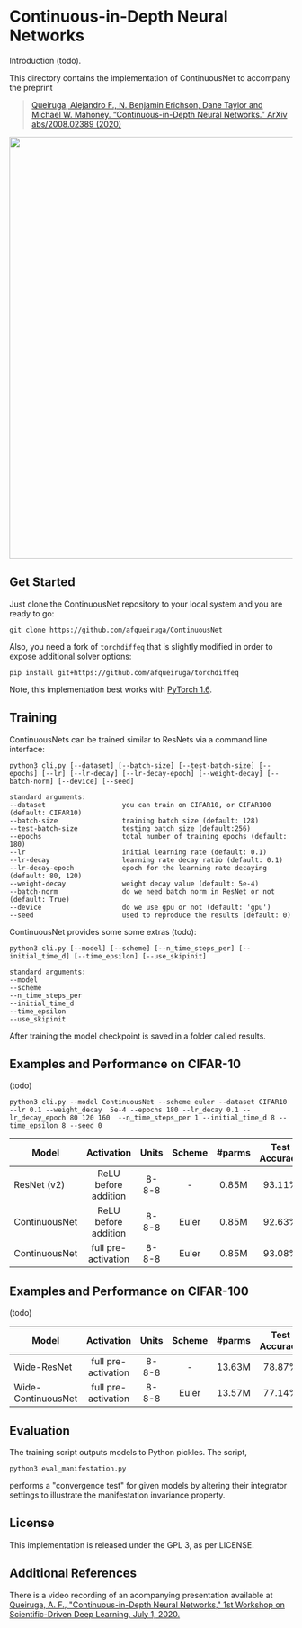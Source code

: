 # Continuous-in-Depth Neural Networks

Introduction (todo).

This directory contains the implementation of ContinuousNet to accompany the preprint
> [Queiruga, Alejandro F., N. Benjamin Erichson, Dane Taylor and Michael W. Mahoney. “Continuous-in-Depth Neural Networks.” ArXiv abs/2008.02389 (2020)](https://arxiv.org/abs/2008.02389)

<img src="https://github.com/erichson/data/blob/master/img/ContinuousNet_overview.png" width="750">


## Get Started

Just clone the ContinuousNet repository to your local system and you are ready to go:
```
git clone https://github.com/afqueiruga/ContinuousNet
```

Also, you need a fork of `torchdiffeq` that is slightly modified in order to expose additional solver options: 
```
pip install git+https://github.com/afqueiruga/torchdiffeq
```

Note, this implementation best works with [PyTorch 1.6](https://pytorch.org/).

## Training

ContinuousNets can be trained similar to ResNets via a command line interface:
```
python3 cli.py [--dataset] [--batch-size] [--test-batch-size] [--epochs] [--lr] [--lr-decay] [--lr-decay-epoch] [--weight-decay] [--batch-norm] [--device] [--seed]

standard arguments:
--dataset                   you can train on CIFAR10, or CIFAR100 (default: CIFAR10)	
--batch-size                training batch size (default: 128)
--test-batch-size           testing batch size (default:256)
--epochs                    total number of training epochs (default: 180)
--lr                        initial learning rate (default: 0.1)
--lr-decay                  learning rate decay ratio (default: 0.1)
--lr-decay-epoch            epoch for the learning rate decaying (default: 80, 120)
--weight-decay              weight decay value (default: 5e-4)
--batch-norm                do we need batch norm in ResNet or not (default: True)
--device                    do we use gpu or not (default: 'gpu')
--seed                      used to reproduce the results (default: 0)
```




ContinuousNet provides some some extras (todo):
```
python3 cli.py [--model] [--scheme] [--n_time_steps_per] [--initial_time_d] [--time_epsilon] [--use_skipinit]

standard arguments:
--model
--scheme
--n_time_steps_per
--initial_time_d
--time_epsilon
--use_skipinit
```


After training the model checkpoint is saved in a folder called results.

## Examples and Performance on CIFAR-10

(todo)

```
python3 cli.py --model ContinuousNet --scheme euler --dataset CIFAR10 --lr 0.1 --weight_decay  5e-4 --epochs 180 --lr_decay 0.1 --lr_decay_epoch 80 120 160  --n_time_steps_per 1 --initial_time_d 8 --time_epsilon 8 --seed 0
```

| Model        | Activation            |  Units  | Scheme      | #parms  | Test Accuracy | Time |
| -------------|:---------------------:|:-------:|:----------: |:-------:|:-------------:|:----:|
| ResNet (v2)  | ReLU before addition  | 8-8-8   | -           | 0.85M   | 93.11%        |105(m)|
| ContinuousNet| ReLU before addition  | 8-8-8   | Euler       | 0.85M   | 92.63%        |85 (m)|
| ContinuousNet| full pre-activation   | 8-8-8   | Euler       | 0.85M   | 93.08%        |      |






## Examples and Performance on CIFAR-100

(todo)

| Model             | Activation            |  Units  | Scheme      | #parms  | Test Accuracy | Time  |
| ------------------|:---------------------:|:-------:|:----------: |:-------:|:-------------:|:-----:|
| Wide-ResNet       | full pre-activation   | 8-8-8   | -           |  13.63M |   78.87%      |193 (m)|
| Wide-ContinuousNet| full pre-activation   | 8-8-8   | Euler       |  13.57M |   77.14%      |141 (m)|



## Evaluation

The training script outputs models to Python pickles. The script,
```
python3 eval_manifestation.py
```
performs a "convergence test" for given models by altering their integrator settings to illustrate the manifestation invariance property.

## License

This implementation is released under the GPL 3, as per LICENSE.

## Additional References

There is a video recording of an acompanying presentation available at [Queiruga, A. F., "Continuous-in-Depth Neural Networks," 1st Workshop on Scientific-Driven Deep Learning, July 1, 2020.](https://www.youtube.com/watch?v=_aX3T1Smg54)

